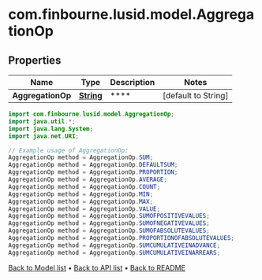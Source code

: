 # com.finbourne.lusid.model.AggregationOp

## Properties

Name | Type | Description | Notes
------------ | ------------- | ------------- | -------------
**AggregationOp** | [**String**](.md) | **** | [default to String]

```java
import com.finbourne.lusid.model.AggregationOp;
import java.util.*;
import java.lang.System;
import java.net.URI;

// Example usage of AggregationOp:
AggregationOp method = AggregationOp.SUM;
AggregationOp method = AggregationOp.DEFAULTSUM;
AggregationOp method = AggregationOp.PROPORTION;
AggregationOp method = AggregationOp.AVERAGE;
AggregationOp method = AggregationOp.COUNT;
AggregationOp method = AggregationOp.MIN;
AggregationOp method = AggregationOp.MAX;
AggregationOp method = AggregationOp.VALUE;
AggregationOp method = AggregationOp.SUMOFPOSITIVEVALUES;
AggregationOp method = AggregationOp.SUMOFNEGATIVEVALUES;
AggregationOp method = AggregationOp.SUMOFABSOLUTEVALUES;
AggregationOp method = AggregationOp.PROPORTIONOFABSOLUTEVALUES;
AggregationOp method = AggregationOp.SUMCUMULATIVEINADVANCE;
AggregationOp method = AggregationOp.SUMCUMULATIVEINARREARS;
```


[Back to Model list](../README.md#documentation-for-models) &#8226; [Back to API list](../README.md#documentation-for-api-endpoints) &#8226; [Back to README](../README.md)
